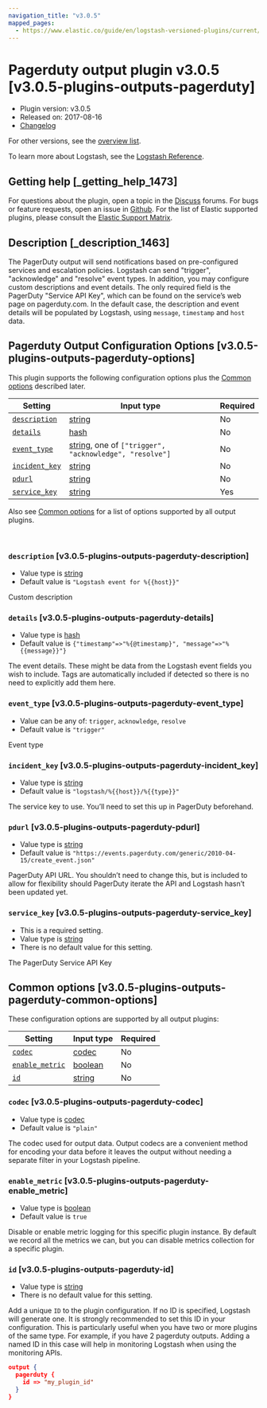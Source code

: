 ```yaml
---
navigation_title: "v3.0.5"
mapped_pages:
  - https://www.elastic.co/guide/en/logstash-versioned-plugins/current/v3.0.5-plugins-outputs-pagerduty.html
---
```


# Pagerduty output plugin v3.0.5 [v3.0.5-plugins-outputs-pagerduty]


* Plugin version: v3.0.5
* Released on: 2017-08-16
* [Changelog](https://github.com/logstash-plugins/logstash-output-pagerduty/blob/v3.0.5/CHANGELOG.md)

For other versions, see the [overview list](output-pagerduty-index.md).

To learn more about Logstash, see the [Logstash Reference](logstash://reference/index.md).

## Getting help [_getting_help_1473]

For questions about the plugin, open a topic in the [Discuss](http://discuss.elastic.co) forums. For bugs or feature requests, open an issue in [Github](https://github.com/logstash-plugins/logstash-output-pagerduty). For the list of Elastic supported plugins, please consult the [Elastic Support Matrix](https://www.elastic.co/support/matrix#matrix_logstash_plugins).


## Description [_description_1463]

The PagerDuty output will send notifications based on pre-configured services and escalation policies. Logstash can send "trigger", "acknowledge" and "resolve" event types. In addition, you may configure custom descriptions and event details. The only required field is the PagerDuty "Service API Key", which can be found on the service’s web page on pagerduty.com. In the default case, the description and event details will be populated by Logstash, using `message`, `timestamp` and `host` data.


## Pagerduty Output Configuration Options [v3.0.5-plugins-outputs-pagerduty-options]

This plugin supports the following configuration options plus the [Common options](v3-0-5-plugins-outputs-pagerduty.md#v3.0.5-plugins-outputs-pagerduty-common-options) described later.

| Setting | Input type | Required |
| --- | --- | --- |
| [`description`](v3-0-5-plugins-outputs-pagerduty.md#v3.0.5-plugins-outputs-pagerduty-description) | [string](logstash://reference/configuration-file-structure.md#string) | No |
| [`details`](v3-0-5-plugins-outputs-pagerduty.md#v3.0.5-plugins-outputs-pagerduty-details) | [hash](logstash://reference/configuration-file-structure.md#hash) | No |
| [`event_type`](v3-0-5-plugins-outputs-pagerduty.md#v3.0.5-plugins-outputs-pagerduty-event_type) | [string](logstash://reference/configuration-file-structure.md#string), one of `["trigger", "acknowledge", "resolve"]` | No |
| [`incident_key`](v3-0-5-plugins-outputs-pagerduty.md#v3.0.5-plugins-outputs-pagerduty-incident_key) | [string](logstash://reference/configuration-file-structure.md#string) | No |
| [`pdurl`](v3-0-5-plugins-outputs-pagerduty.md#v3.0.5-plugins-outputs-pagerduty-pdurl) | [string](logstash://reference/configuration-file-structure.md#string) | No |
| [`service_key`](v3-0-5-plugins-outputs-pagerduty.md#v3.0.5-plugins-outputs-pagerduty-service_key) | [string](logstash://reference/configuration-file-structure.md#string) | Yes |

Also see [Common options](v3-0-5-plugins-outputs-pagerduty.md#v3.0.5-plugins-outputs-pagerduty-common-options) for a list of options supported by all output plugins.

 

### `description` [v3.0.5-plugins-outputs-pagerduty-description]

* Value type is [string](logstash://reference/configuration-file-structure.md#string)
* Default value is `"Logstash event for %{{host}}"`

Custom description


### `details` [v3.0.5-plugins-outputs-pagerduty-details]

* Value type is [hash](logstash://reference/configuration-file-structure.md#hash)
* Default value is `{"timestamp"=>"%{@timestamp}", "message"=>"%{{message}}"}`

The event details. These might be data from the Logstash event fields you wish to include. Tags are automatically included if detected so there is no need to explicitly add them here.


### `event_type` [v3.0.5-plugins-outputs-pagerduty-event_type]

* Value can be any of: `trigger`, `acknowledge`, `resolve`
* Default value is `"trigger"`

Event type


### `incident_key` [v3.0.5-plugins-outputs-pagerduty-incident_key]

* Value type is [string](logstash://reference/configuration-file-structure.md#string)
* Default value is `"logstash/%{{host}}/%{{type}}"`

The service key to use. You’ll need to set this up in PagerDuty beforehand.


### `pdurl` [v3.0.5-plugins-outputs-pagerduty-pdurl]

* Value type is [string](logstash://reference/configuration-file-structure.md#string)
* Default value is `"https://events.pagerduty.com/generic/2010-04-15/create_event.json"`

PagerDuty API URL. You shouldn’t need to change this, but is included to allow for flexibility should PagerDuty iterate the API and Logstash hasn’t been updated yet.


### `service_key` [v3.0.5-plugins-outputs-pagerduty-service_key]

* This is a required setting.
* Value type is [string](logstash://reference/configuration-file-structure.md#string)
* There is no default value for this setting.

The PagerDuty Service API Key



## Common options [v3.0.5-plugins-outputs-pagerduty-common-options]

These configuration options are supported by all output plugins:

| Setting | Input type | Required |
| --- | --- | --- |
| [`codec`](v3-0-5-plugins-outputs-pagerduty.md#v3.0.5-plugins-outputs-pagerduty-codec) | [codec](logstash://reference/configuration-file-structure.md#codec) | No |
| [`enable_metric`](v3-0-5-plugins-outputs-pagerduty.md#v3.0.5-plugins-outputs-pagerduty-enable_metric) | [boolean](logstash://reference/configuration-file-structure.md#boolean) | No |
| [`id`](v3-0-5-plugins-outputs-pagerduty.md#v3.0.5-plugins-outputs-pagerduty-id) | [string](logstash://reference/configuration-file-structure.md#string) | No |

### `codec` [v3.0.5-plugins-outputs-pagerduty-codec]

* Value type is [codec](logstash://reference/configuration-file-structure.md#codec)
* Default value is `"plain"`

The codec used for output data. Output codecs are a convenient method for encoding your data before it leaves the output without needing a separate filter in your Logstash pipeline.


### `enable_metric` [v3.0.5-plugins-outputs-pagerduty-enable_metric]

* Value type is [boolean](logstash://reference/configuration-file-structure.md#boolean)
* Default value is `true`

Disable or enable metric logging for this specific plugin instance. By default we record all the metrics we can, but you can disable metrics collection for a specific plugin.


### `id` [v3.0.5-plugins-outputs-pagerduty-id]

* Value type is [string](logstash://reference/configuration-file-structure.md#string)
* There is no default value for this setting.

Add a unique `ID` to the plugin configuration. If no ID is specified, Logstash will generate one. It is strongly recommended to set this ID in your configuration. This is particularly useful when you have two or more plugins of the same type. For example, if you have 2 pagerduty outputs. Adding a named ID in this case will help in monitoring Logstash when using the monitoring APIs.

```json
output {
  pagerduty {
    id => "my_plugin_id"
  }
}
```




